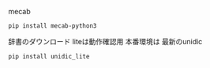 mecab

```
pip install mecab-python3
```

辞書のダウンロード
liteは動作確認用
本番環境は 最新のunidic
```
pip install unidic_lite
```